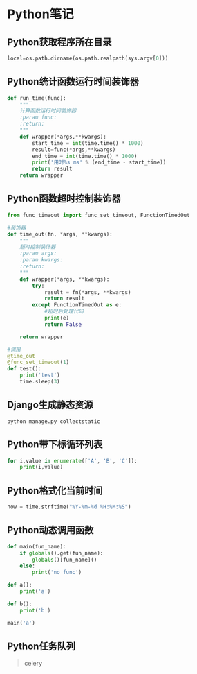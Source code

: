 # Python笔记

## Python获取程序所在目录
```python
local=os.path.dirname(os.path.realpath(sys.argv[0]))
```

## Python统计函数运行时间装饰器
```python
def run_time(func):
    """
    计算函数运行时间装饰器
    :param func: 
    :return: 
    """
    def wrapper(*args,**kwargs):
        start_time = int(time.time() * 1000)
        result=func(*args,**kwargs)
        end_time = int(time.time() * 1000)
        print('用时%s ms' % (end_time - start_time))
        return result
    return wrapper
```

## Python函数超时控制装饰器
```python
from func_timeout import func_set_timeout, FunctionTimedOut

#装饰器
def time_out(fn, *args, **kwargs):
    """
    超时控制装饰器
    :param args: 
    :param kwargs: 
    :return: 
    """
    def wrapper(*args, **kwargs):
        try:
            result = fn(*args, **kwargs)
            return result
        except FunctionTimedOut as e:
            #超时后处理代码
            print(e)
            return False

    return wrapper

#调用
@time_out
@func_set_timeout(1)
def test():
    print('test')
    time.sleep(3)

```

## Django生成静态资源
```
python manage.py collectstatic
```

## Python带下标循环列表
```python
for i,value in enumerate(['A', 'B', 'C']):
    print(i,value)
```

## Python格式化当前时间
```python
now = time.strftime("%Y-%m-%d %H:%M:%S")
```

## Python动态调用函数
```python
def main(fun_name):
    if globals().get(fun_name):
        globals()[fun_name]()
    else:
        print('no func')

def a():
    print('a')

def b():
    print('b')

main('a')
```

## Python任务队列
> celery